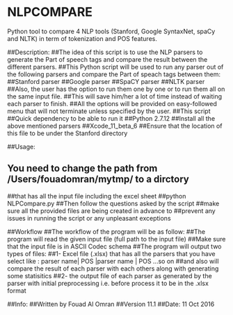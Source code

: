 # NLPCOMPARE
Python tool to compare 4 NLP tools (Stanford, Google SyntaxNet, spaCy and NLTK) in term of tokenization and POS features.

##Description:
    ##The idea of this script is to use the NLP parsers to generate the Part of speech tags and compare the result between the different parsers. 
    ##This Python script will be used to run any parser out of the following parsers and compare the Part of speach tags between them:
    ##Stanford parser
    ##Google parser
    ##SpaCY parser
    ##NLTK parser
    ##Also, the user has the option to run them one by one or to run them all on the same input file.
    ##This will save him/her a lot of time instead of waiting each parser to finish.
    ##All the options will be provided on easy-followed menu that will not terminate unless specified by the user.
    ##This script 
##Quick dependency to be able to run it
    ##Python 2.7.12 
    ##Install all the above mentioned parsers
    ##Xcode_11_beta_6
    ##Ensure that the location of this file to be under the Stanford directory

##Usage:
## You need to change the path from /Users/fouadomran/mytmp/ to a dirctory
##that has all the input file including the excel sheet
##python NLPCompare.py
##Then follow the questions asked by the script
##make sure all the provided files are being created in advance to
##prevent any issues in running the script or any unpleasant exceptions

##Workflow
##The workflow of the program will be as follow:
    ##The program will read the given input file (full path to the input file)
    ##Make sure that the input file is in ASCII Codec schema
    ##The program will output two types of files:
        ##1- Excel file (.xlsx) that has all the parsers that you have select like : parser name| POS |parser name | POS ...so on 
        ##and also will compare the result of each parser with each others along with generating some statisitics 
        ##2- the output file of each parser as generated by the parser with initial preprocessing i.e. before process it to be in the .xlsx format 

##Info:
    ##Written by Fouad Al Omran
    ##Version 11.1
    ##Date: 11 Oct 2016
